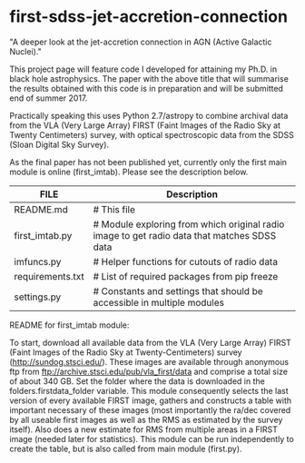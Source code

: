 # first-sdss-jet-accretion-connection
"A deeper look at the jet-accretion connection in AGN (Active Galactic
Nuclei)."

This project page will feature code I developed for attaining my Ph.D. in
black hole astrophysics. The paper with the above title that will
summarise the results obtained with this code is in preparation and
will be submitted end of summer 2017.

Practically speaking this uses Python 2.7/astropy to combine archival data from the VLA (Very Large Array) FIRST (Faint Images of the Radio Sky at Twenty Centimeters) survey, with optical spectroscopic data from the SDSS (Sloan Digital Sky Survey).

As the final paper has not been published yet, currently only the first main module is online (first_imtab). Please see the description below. 


|FILE | Description |
| --- | --- |
|README.md           | # This file|
|first_imtab.py       |# Module exploring from which original radio image to get radio data that matches SDSS data|
|imfuncs.py           |# Helper functions for cutouts of radio data|
|requirements.txt     |# List of required packages from pip freeze|
|settings.py          |# Constants and settings that should be accessible in multiple modules|



README for first_imtab module:

To start, download all available data from the VLA (Very Large
Array) FIRST (Faint Images of the Radio Sky at Twenty-Centimeters)
survey (http://sundog.stsci.edu/). These images are available through anonymous ftp from
ftp://archive.stsci.edu/pub/vla_first/data and comprise a total
size of about 340 GB. Set the folder where the data is downloaded in
the folders.firstdata_folder variable. This module consequently selects the last version of every available
FIRST image, gathers and constructs a table with important necessary
of these images (most importantly the ra/dec covered by all useable first images as
well as the RMS as estimated by the survey itself). Also does a new estimate for RMS from multiple areas in a FIRST image
(needed later for statistics). This module can be run independently to create the table, but is also called from main module (first.py).
